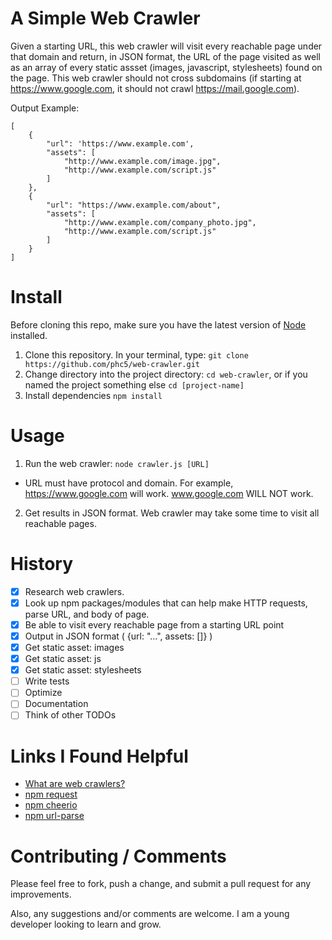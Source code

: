 # A Simple Web Crawler

Given a starting URL, this web crawler will visit every reachable page under that domain and return, in JSON format, the URL of the page visited as well as an array of every static assset (images, javascript, stylesheets) found on the page. This web crawler should not cross subdomains (if starting at https://www.google.com, it should not crawl https://mail.google.com).



Output Example:
```
[
	{
		"url": 'https://www.example.com',
		"assets": [
			"http://www.example.com/image.jpg",
			"http://www.example.com/script.js"
		]
	},
	{
		"url": "https://www.example.com/about",
		"assets": [
			"http://www.example.com/company_photo.jpg",
			"http://www.example.com/script.js"
		]
	}
]
``` 

# Install

Before cloning this repo, make sure you have the latest version of <a href="http://nodejs.org/en/download/" target="_blank">Node</a> installed. 

1. Clone this repository. In your terminal, type: `git clone https://github.com/phc5/web-crawler.git`
2. Change directory into the project directory: `cd web-crawler`, or if you named the project something else `cd [project-name]`
3. Install dependencies `npm install`

# Usage

1. Run the web crawler: `node crawler.js [URL]`
  * URL must have protocol and domain. For example, https://www.google.com will work. www.google.com WILL NOT work.
2. Get results in JSON format. Web crawler may take some time to visit all reachable pages. 

# History

- [x] Research web crawlers.
- [x] Look up npm packages/modules that can help make HTTP requests, parse URL, and body of page.
- [x] Be able to visit every reachable page from a starting URL point
- [x] Output in JSON format ( {url: "...", assets: []} )
- [x] Get static asset: images 
- [x] Get static asset: js
- [x] Get static asset: stylesheets
- [ ] Write tests
- [ ] Optimize
- [ ] Documentation
- [ ] Think of other TODOs

# Links I Found Helpful

- [What are web crawlers?](https://en.wikipedia.org/wiki/Web_crawler)
- [npm request](https://www.npmjs.com/package/request)
- [npm cheerio](https://www.npmjs.com/package/cheerio)
- [npm url-parse](https://www.npmjs.com/package/url-parse)

# Contributing / Comments

Please feel free to fork, push a change, and submit a pull request for any improvements. 

Also, any suggestions and/or comments are welcome. I am a young developer looking to learn and grow. 
